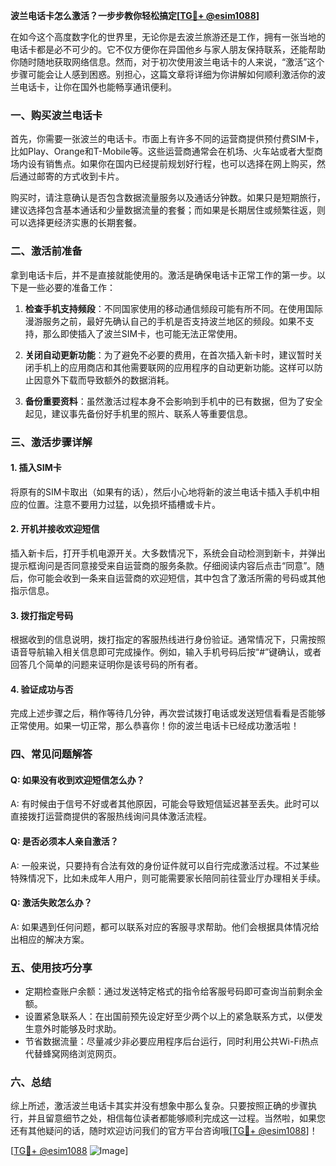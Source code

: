 **波兰电话卡怎么激活？一步步教你轻松搞定[[TG💪+ @esim1088](https://t.me/s/esim1088)]**

在如今这个高度数字化的世界里，无论你是去波兰旅游还是工作，拥有一张当地的电话卡都是必不可少的。它不仅方便你在异国他乡与家人朋友保持联系，还能帮助你随时随地获取网络信息。然而，对于初次使用波兰电话卡的人来说，“激活”这个步骤可能会让人感到困惑。别担心，这篇文章将详细为你讲解如何顺利激活你的波兰电话卡，让你在国外也能畅享通讯便利。

### 一、购买波兰电话卡

首先，你需要一张波兰的电话卡。市面上有许多不同的运营商提供预付费SIM卡，比如Play、Orange和T-Mobile等。这些运营商通常会在机场、火车站或者大型商场内设有销售点。如果你在国内已经提前规划好行程，也可以选择在网上购买，然后通过邮寄的方式收到卡片。

购买时，请注意确认是否包含数据流量服务以及通话分钟数。如果只是短期旅行，建议选择包含基本通话和少量数据流量的套餐；而如果是长期居住或频繁往返，则可以选择更经济实惠的长期套餐。

### 二、激活前准备

拿到电话卡后，并不是直接就能使用的。激活是确保电话卡正常工作的第一步。以下是一些必要的准备工作：

1. **检查手机支持频段**：不同国家使用的移动通信频段可能有所不同。在使用国际漫游服务之前，最好先确认自己的手机是否支持波兰地区的频段。如果不支持，那么即使插入了波兰SIM卡，也可能无法正常使用。

2. **关闭自动更新功能**：为了避免不必要的费用，在首次插入新卡时，建议暂时关闭手机上的应用商店和其他需要联网的应用程序的自动更新功能。这样可以防止因意外下载而导致额外的数据消耗。

3. **备份重要资料**：虽然激活过程本身不会影响到手机中的已有数据，但为了安全起见，建议事先备份好手机里的照片、联系人等重要信息。

### 三、激活步骤详解

#### 1. 插入SIM卡

将原有的SIM卡取出（如果有的话），然后小心地将新的波兰电话卡插入手机中相应的位置。注意不要用力过猛，以免损坏插槽或卡片。

#### 2. 开机并接收欢迎短信

插入新卡后，打开手机电源开关。大多数情况下，系统会自动检测到新卡，并弹出提示框询问是否同意接受来自运营商的服务条款。仔细阅读内容后点击“同意”。随后，你可能会收到一条来自运营商的欢迎短信，其中包含了激活所需的号码或其他指示信息。

#### 3. 拨打指定号码

根据收到的信息说明，拨打指定的客服热线进行身份验证。通常情况下，只需按照语音导航输入相关信息即可完成操作。例如，输入手机号码后按“#”键确认，或者回答几个简单的问题来证明你是该号码的所有者。

#### 4. 验证成功与否

完成上述步骤之后，稍作等待几分钟，再次尝试拨打电话或发送短信看看是否能够正常使用。如果一切正常，那么恭喜你！你的波兰电话卡已经成功激活啦！

### 四、常见问题解答

#### Q: 如果没有收到欢迎短信怎么办？
A: 有时候由于信号不好或者其他原因，可能会导致短信延迟甚至丢失。此时可以直接拨打运营商提供的客服热线询问具体激活流程。

#### Q: 是否必须本人亲自激活？
A: 一般来说，只要持有合法有效的身份证件就可以自行完成激活过程。不过某些特殊情况下，比如未成年人用户，则可能需要家长陪同前往营业厅办理相关手续。

#### Q: 激活失败怎么办？
A: 如果遇到任何问题，都可以联系对应的客服寻求帮助。他们会根据具体情况给出相应的解决方案。

### 五、使用技巧分享

- 定期检查账户余额：通过发送特定格式的指令给客服号码即可查询当前剩余金额。
- 设置紧急联系人：在出国前预先设定好至少两个以上的紧急联系方式，以便发生意外时能够及时求助。
- 节省数据流量：尽量减少非必要应用程序后台运行，同时利用公共Wi-Fi热点代替蜂窝网络浏览网页。

### 六、总结

综上所述，激活波兰电话卡其实并没有想象中那么复杂。只要按照正确的步骤执行，并且留意细节之处，相信每位读者都能够顺利完成这一过程。当然啦，如果您还有其他疑问的话，随时欢迎访问我们的官方平台咨询哦[[TG💪+ @esim1088](https://t.me/s/esim1088)]！

[[TG💪+ @esim1088](https://t.me/s/esim1088) ![Image](https://i.postimg.cc/4NQfJmqS/Snipaste-2025-05-13-00-14-12.png)]